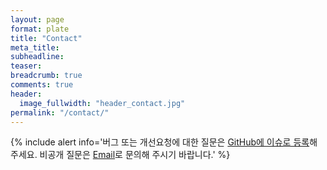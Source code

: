```yaml
---
layout: page
format: plate
title: "Contact"
meta_title:
subheadline:
teaser:
breadcrumb: true
comments: true
header:
  image_fullwidth: "header_contact.jpg"
permalink: "/contact/"
---
```


{% include alert info='버그 또는 개선요청에 대한 질문은 [GitHub에 이슈로 등록](https://github.com/aspectran/aspectran/issues)해 주세요.
비공개 질문은 [Email](mailto:aspectran@gmail.com)로 문의해 주시기 바랍니다.' %}
